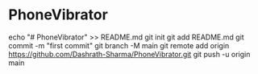 # PhoneVibrator

echo "# PhoneVibrator" >> README.md
git init
git add README.md
git commit -m "first commit"
git branch -M main
git remote add origin https://github.com/Dashrath-Sharma/PhoneVibrator.git
git push -u origin main
